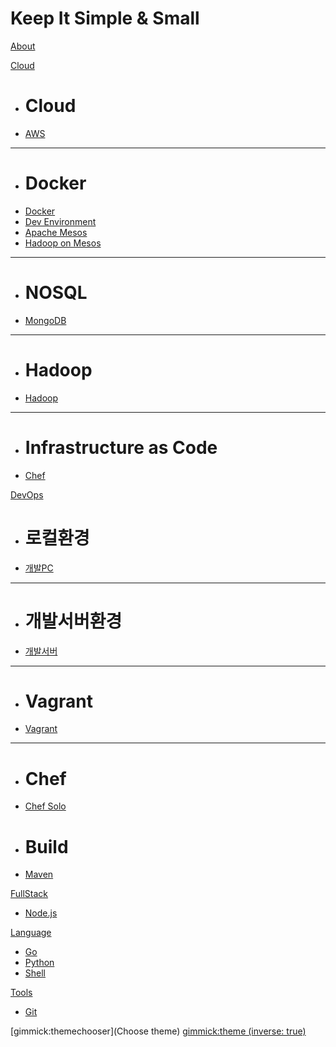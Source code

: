 # Keep It Simple & Small

[About](about.md)

[Cloud]()

  * # Cloud
  * [AWS](aws.md)
  - - - -
  * # Docker
  * [Docker](docker.md)
  * [Dev Environment](https://yeopoong.github.io/docker)
  * [Apache Mesos](mesos.md)
  * [Hadoop on Mesos](hadoopOnMesos.md)
  - - - -
  * # NOSQL
  * [MongoDB](mongodb.md)
  - - - -
  * # Hadoop
  * [Hadoop](hadoop.md)
  - - - -
  * # Infrastructure as Code
  * [Chef](chef.md)

[DevOps]()

  * # 로컬환경
  * [개발PC](local.md)
  - - - -
  * # 개발서버환경
  * [개발서버](dev.md)
  - - - -
  * # Vagrant 
  * [Vagrant](vagrant.md)
  - - - -
  * # Chef 
  * [Chef Solo](chef.md)
  * # Build 
  * [Maven](maven.md)

[FullStack]()

  * [Node.js](nodejs.md)

[Language]()

  * [Go](go.md)
  * [Python](https://yeopoong.github.io/python)
  * [Shell](shell.md)

[Tools]()

  * [Git](git.md)

[gimmick:themechooser](Choose theme)
[gimmick:theme (inverse: true)](united)

